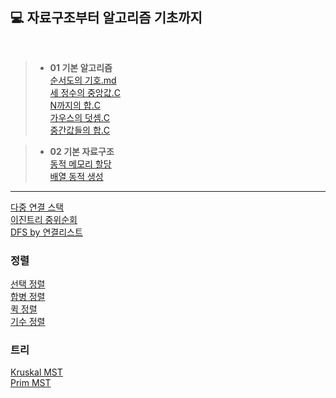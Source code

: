 ## 💻 자료구조부터 알고리즘 기초까지

<br>

>- **01 기본 알고리즘** <br>
[순서도의 기호.md](https://github.com/waeandway/algorithms-and-data-structures/blob/master/Chapter/01%20Basic%20Algorithm/flowchart.md) <br>
[세 정수의 중앙값.C](https://github.com/waeandway/algorithms-and-data-structures/blob/master/Chapter/01%20Basic%20Algorithm/Middle.C) <br>
[N까지의 합.C](https://github.com/waeandway/algorithms-and-data-structures/blob/master/Chapter/01%20Basic%20Algorithm/Nsum.C) <br>
[가우스의 덧셈.C](https://github.com/waeandway/algorithms-and-data-structures/blob/master/Chapter/01%20Basic%20Algorithm/Gaussian.C) <br>
[중간값들의 합.C](https://github.com/waeandway/algorithms-and-data-structures/blob/master/Chapter/01%20Basic%20Algorithm/sumof.C) <br>

>- **02 기본 자료구조** <br>
[동적 메모리 할당](https://github.com/waeandway/algorithms-and-data-structures/blob/master/Chapter/02%20Basic%20DataStructures/Dynamic.C) <br>
[배열 동적 생성](https://github.com/waeandway/algorithms-and-data-structures/blob/master/Chapter/02%20Basic%20DataStructures/DynamicArr.C) <br>

---
[다중 연결 스택](https://github.com/waeandway/algorithms-and-data-structures/blob/master/data-structures/MultiLinkedStack.c) <br>
[이진트리 중위순회](https://github.com/waeandway/algorithms-and-data-structures/blob/master/data-structures/inorder.c) <br>
[DFS by 연결리스트](https://github.com/waeandway/algorithms-and-data-structures/blob/master/data-structures/DFS_List.c) <br>
### 정렬 
[선택 정렬](https://github.com/waeandway/algorithms-and-data-structures/blob/master/data-structures/sort_selection.c) <br>
[합병 정렬](https://github.com/waeandway/algorithms-and-data-structures/blob/master/data-structures/sort_merge.c) <br>
[퀵 정렬](https://github.com/waeandway/algorithms-and-data-structures/blob/master/data-structures/sort_quick.c) <br>
[기수 정렬](https://github.com/waeandway/algorithms-and-data-structures/blob/master/data-structures/sort_radixß.c) <br>
### 트리 
[Kruskal MST](https://github.com/waeandway/algorithms-and-data-structures/blob/master/data-structures/kruskalMST.c) <br>
[Prim MST](https://github.com/waeandway/algorithms-and-data-structures/blob/master/data-structures/primlMST.c) <br>
